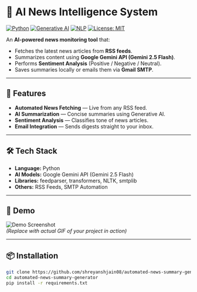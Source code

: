 # 📰 AI News Intelligence System

[![Python](https://img.shields.io/badge/Python-3.9+-blue.svg)](https://www.python.org/)
[![Generative AI](https://img.shields.io/badge/Generative%20AI-Google%20Gemini%202.5%20Flash-green)]()
[![NLP](https://img.shields.io/badge/NLP-Transformers-yellow)]()
[![License: MIT](https://img.shields.io/badge/License-MIT-green.svg)](LICENSE)

An **AI-powered news monitoring tool** that:
- Fetches the latest news articles from **RSS feeds**.
- Summarizes content using **Google Gemini API (Gemini 2.5 Flash)**.
- Performs **Sentiment Analysis** (Positive / Negative / Neutral).
- Saves summaries locally or emails them via **Gmail SMTP**.

---

## 🚀 Features
- **Automated News Fetching** — Live from any RSS feed.
- **AI Summarization** — Concise summaries using Generative AI.
- **Sentiment Analysis** — Classifies tone of news articles.
- **Email Integration** — Sends digests straight to your inbox.

---

## 🛠 Tech Stack
- **Language:** Python
- **AI Models:** Google Gemini API (Gemini 2.5 Flash)
- **Libraries:** feedparser, transformers, NLTK, smtplib
- **Others:** RSS Feeds, SMTP Automation

---

## 📸 Demo
![Demo Screenshot](demo.gif)  
*(Replace with actual GIF of your project in action)*

---

## 📦 Installation
```bash
git clone https://github.com/shreyanshjain08/automated-news-summary-generator.git
cd automated-news-summary-generator
pip install -r requirements.txt
